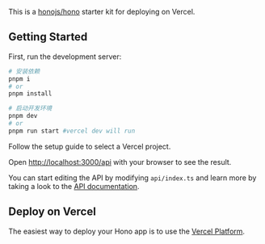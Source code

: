 This is a [honojs/hono](https://hono.dev/) starter kit for deploying on Vercel.

## Getting Started

First, run the development server:

```bash
# 安装依赖
pnpm i
# or
pnpm install

# 启动开发环境
pnpm dev
# or
pnpm run start #vercel dev will run
```

Follow the setup guide to select a Vercel project.

Open [http://localhost:3000/api](http://localhost:3000/api) with your browser to see the result.

You can start editing the API by modifying `api/index.ts` and learn more by taking a look to the [API documentation](https://hono.dev/api/hono).

## Deploy on Vercel

The easiest way to deploy your Hono app is to use the [Vercel Platform](https://vercel.com/templates?search=hono).
